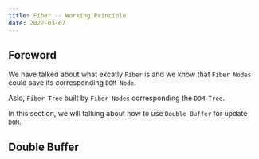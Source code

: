 ```yaml
---
title: Fiber -- Working Principle
date: 2022-03-07
---
```


## Foreword

We have talked about what excatly `Fiber` is and we know that `Fiber Nodes` could save its corresponding `DOM Node`.

Aslo, `Fiber Tree` built by `Fiber Nodes` corresponding the `DOM Tree`.

In this section, we will talking about how to use `Double Buffer` for update `DOM`.

## Double Buffer

